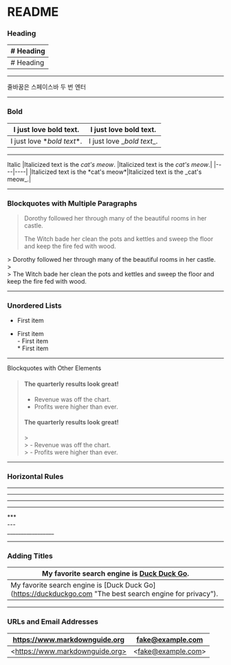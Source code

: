 # README

### Heading
|# Heading|
|----|
|\# Heading|
***
줄바꿈은 스페이스바 두 번 엔터  
***
### Bold
|I just love **bold text**.|I just love __bold text__.|
|----|----|
|I just love \**bold text**.|I just love \__bold text__.|
***
Italic
|Italicized text is the *cat's meow*. |Italicized text is the _cat's meow_.|
|----|----|
|Italicized text is the \*cat's meow*|Italicized text is the \_cat's meow_.|
***
### Blockquotes with Multiple Paragraphs  
> Dorothy followed her through many of the beautiful rooms in her castle.
>
> The Witch bade her clean the pots and kettles and sweep the floor and keep the fire fed with wood.

\> Dorothy followed her through many of the beautiful rooms in her castle.  
\>  
\> The Witch bade her clean the pots and kettles and sweep the floor and keep the fire fed with wood.
***
### Unordered Lists  
- First item  
* First item  
\- First item  
\* First item
***
Blockquotes with Other Elements
> #### The quarterly results look great!
>
> - Revenue was off the chart.
> - Profits were higher than ever.
> #### The quarterly results look great!
> \>  
\> - Revenue was off the chart.  
\> - Profits were higher than ever.
***
### Horizontal Rules
***


***
---
_________________
\***  
\---  
\_________________
***
### Adding Titles
|My favorite search engine is [Duck Duck Go](https://duckduckgo.com "The best search engine for privacy").|
|----|
|My favorite search engine is \[Duck Duck Go](https://duckduckgo.com "The best search engine for privacy").|
***
### URLs and Email Addresses
|<https://www.markdownguide.org>|<fake@example.com>|
|----|----|
|\<https://www.markdownguide.org>|\<fake@example.com>|
